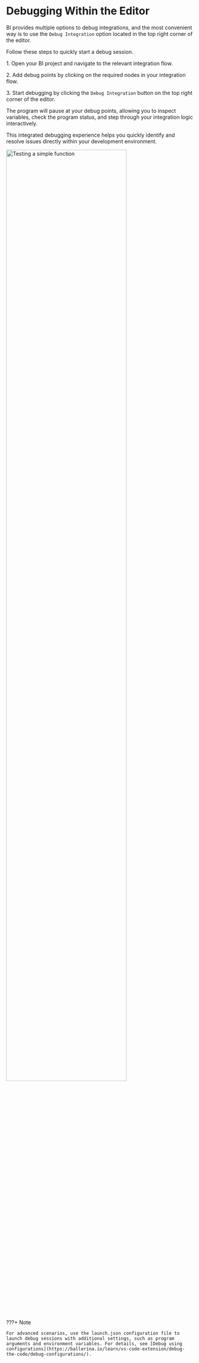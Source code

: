 # Debugging Within the Editor

BI provides multiple options to debug integrations, and the most convenient way is to use the `Debug Integration` option located in the top right corner of the editor.

Follow these steps to quickly start a debug session.

1\. Open your BI project and navigate to the relevant integration flow.

2\. Add debug points by clicking on the required nodes in your integration flow.

3\. Start debugging by clicking the `Debug Integration` button on the top right corner of the editor.

The program will pause at your debug points, allowing you to inspect variables, check the program status, and step through your integration logic interactively.

This integrated debugging experience helps you quickly identify and resolve issues directly within your development environment.

<a href="{{base_path}}/assets/img/developer-guides/testing/testting-a-function.gif"><img src="{{base_path}}/assets/img/developer-guides/testing/testting-a-function.gif" alt="Testing a simple function" width="80%"></a>

???+ Note

    For advanced scenarios, use the launch.json configuration file to launch debug sessions with additional settings, such as program arguments and environment variables. For details, see [Debug using configurations](https://ballerina.io/learn/vs-code-extension/debug-the-code/debug-configurations/).